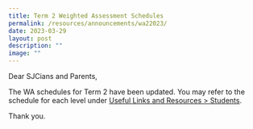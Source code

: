 ```yaml
---
title: Term 2 Weighted Assessment Schedules
permalink: /resources/announcements/wa22023/
date: 2023-03-29
layout: post
description: ""
image: ""
---
```

Dear SJCians and Parents,

The WA schedules for Term 2 have been updated. You may refer to the schedule for each level under [Useful Links and Resources > Students](https://www.chijstjosephsconvent.moe.edu.sg/useful-links/students/).

Thank you.